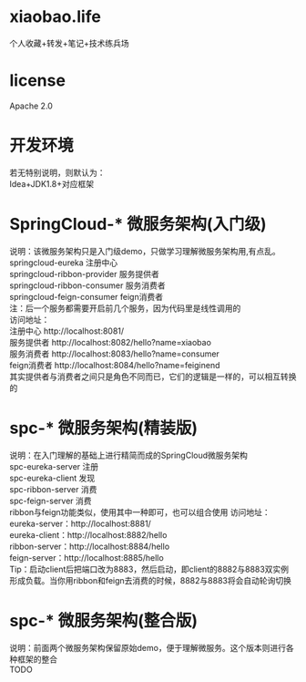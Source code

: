 # xiaobao.life
个人收藏+转发+笔记+技术练兵场
# license
Apache 2.0
# 开发环境
若无特别说明，则默认为：  
Idea+JDK1.8+对应框架
# SpringCloud-* 微服务架构(入门级)
说明：该微服务架构只是入门级demo，只做学习理解微服务架构用,有点乱。  
springcloud-eureka 注册中心  
springcloud-ribbon-provider 服务提供者  
springcloud-ribbon-consumer 服务消费者  
springcloud-feign-consumer feign消费者  
注：后一个服务都需要开启前几个服务，因为代码里是线性调用的  
访问地址：  
注册中心 http://localhost:8081/  
服务提供者 http://localhost:8082/hello?name=xiaobao  
服务消费者 http://localhost:8083/hello?name=consumer  
feign消费者 http://localhost:8084/hello?name=feiginend  
其实提供者与消费者之间只是角色不同而已，它们的逻辑是一样的，可以相互转换的  
# spc-* 微服务架构(精装版)
说明：在入门理解的基础上进行精简而成的SpringCloud微服务架构  
spc-eureka-server  注册  
spc-eureka-client  发现  
spc-ribbon-server  消费  
spc-feign-server   消费  
ribbon与feign功能类似，使用其中一种即可，也可以组合使用
访问地址：  
eureka-server：http://localhost:8881/  
eureka-client：http://localhost:8882/hello  
ribbon-server：http://localhost:8884/hello  
feign-server：http://localhost:8885/hello  
Tip：启动client后把端口改为8883，然后启动，即client的8882与8883双实例形成负载。当你用ribbon和feign去消费的时候，8882与8883将会自动轮询切换
# spc-* 微服务架构(整合版)
说明：前面两个微服务架构保留原始demo，便于理解微服务。这个版本则进行各种框架的整合  
TODO